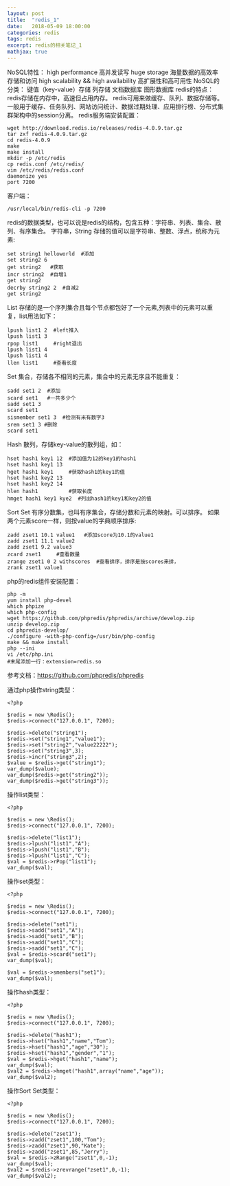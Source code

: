 ```yaml
---
layout: post
title:  "redis_1"
date:   2018-05-09 18:00:00
categories: redis
tags: redis
excerpt: redis的相关笔记_1
mathjax: true
---
```


NoSQL特性：
high performance 高并发读写
huge storage 海量数据的高效率存储和访问
high scalability && high availability 高扩展性和高可用性
NoSQL的分类：
键值（key-value）存储
列存储
文档数据库
图形数据库
redis的特点：
redis存储在内存中，高速但占用内存。
redis可用来做缓存、队列、数据存储等。
一般用于缓存、任务队列、网站访问统计、数据过期处理、应用排行榜、分布式集群架构中的session分离。
redis服务端安装配置：
```
wget http://download.redis.io/releases/redis-4.0.9.tar.gz
tar zxf redis-4.0.9.tar.gz
cd redis-4.0.9
make
make install
mkdir -p /etc/redis
cp redis.conf /etc/redis/
vim /etc/redis/redis.conf
daemonize yes
port 7200
```
客户端：
```
/usr/local/bin/redis-cli -p 7200
```

redis的数据类型，也可以说是redis的结构，包含五种：字符串、列表、集合、散列、有序集合。
字符串，String 存储的值可以是字符串、整数、浮点，统称为元素:
```
set string1 helloworld  #添加
set string2 6
get string2   #获取
incr string2  #自增1
get string2
decrby string2 2  #自减2
get string2
```

List 存储的是一个序列集合且每个节点都包好了一个元素,列表中的元素可以重复，list用法如下：
```
lpush list1 2  #left推入
lpush list1 3
rpop list1     #right退出
lpush list1 4
lpush list1 4
llen list1     #查看长度
```

Set 集合，存储各不相同的元素，集合中的元素无序且不能重复：
```
sadd set1 2  #添加
scard set1   #一共多少个
sadd set1 3
scard set1
sismember set1 3  #检测有米有数字3
srem set1 3 #删除
scard set1
```

Hash 散列，存储key-value的散列组，如：
```
hset hash1 key1 12  #添加值为12的key1的hash1
hset hash1 key1 13
hget hash1 key1     #获取hash1的key1的值
hset hash1 key2 13    
hset hash1 key2 14  
hlen hash1          #获取长度
hmget hash1 key1 kye2  #列出hash1的key1和key2的值
```

Sort Set 有序分数集，也叫有序集合，存储分数和元素的映射。可以排序。
如果两个元素score一样，则按value的字典顺序排序:
```
zadd zset1 10.1 value1   #添加score为10.1的value1
zadd zset1 11.1 value2
zadd zset1 9.2 value3
zcard zset1     #查看数量
zrange zset1 0 2 withscores  #查看排序，排序是按scores来排，
zrank zset1 value1 
```

php的redis组件安装配置：
```
php -m
yum install php-devel
which phpize
which php-config
wget https://github.com/phpredis/phpredis/archive/develop.zip
unzip develop.zip
cd phpredis-develop/
./configure -with-php-config=/usr/bin/php-config
make && make install
php --ini
vi /etc/php.ini
#末尾添加一行：extension=redis.so
```

参考文档：https://github.com/phpredis/phpredis

通过php操作string类型：
```
<?php

$redis = new \Redis();
$redis->connect("127.0.0.1", 7200);

$redis->delete("string1");
$redis->set("string1","value1");
$redis->set("string2","value22222");
$redis->set("string3",3);
$redis->incr("string3",2);
$value = $redis->get("string1");
var_dump($value);
var_dump($redis->get("string2"));
var_dump($redis->get("string3"));
```

操作list类型：
```
<?php

$redis = new \Redis();
$redis->connect("127.0.0.1", 7200);

$redis->delete("list1");
$redis->lpush("list1","A");
$redis->lpush("list1","B");
$redis->lpush("list1","C");
$val = $redis->rPop("list1");
var_dump($val);
```

操作set类型：
```
<?php

$redis = new \Redis();
$redis->connect("127.0.0.1", 7200);

$redis->delete("set1");
$redis->sadd("set1","A");
$redis->sadd("set1","B");
$redis->sadd("set1","C");
$redis->sadd("set1","C");
$val = $redis->scard("set1");
var_dump($val);

$val = $redis->smembers("set1");
var_dump($val);
```

操作hash类型：
```
<?php

$redis = new \Redis();
$redis->connect("127.0.0.1", 7200);

$redis->delete("hash1");
$redis->hset("hash1","name","Tom");
$redis->hset("hash1","age","30");
$redis->hset("hash1","gender","1");
$val = $redis->hget("hash1","name");
var_dump($val);
$val2 = $redis->hmget("hash1",array("name","age"));
var_dump($val2);
```

操作Sort Set类型：
```
<?php

$redis = new \Redis();
$redis->connect("127.0.0.1", 7200);

$redis->delete("zset1");
$redis->zadd("zset1",100,"Tom");
$redis->zadd("zset1",90,"Kate");
$redis->zadd("zset1",85,"Jerry");
$val = $redis->zRange("zset1",0,-1);
var_dump($val);
$val2 = $redis->zrevrange("zset1",0,-1);
var_dump($val2);
```
